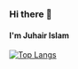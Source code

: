 ### Hi there 👋
#### I'm Juhair Islam

[![Top Langs](https://github-readme-stats.vercel.app/api/top-langs/?username=Error6251&show_icons=true&theme=radical)](https://github.com/anuraghazra/github-readme-stats)
